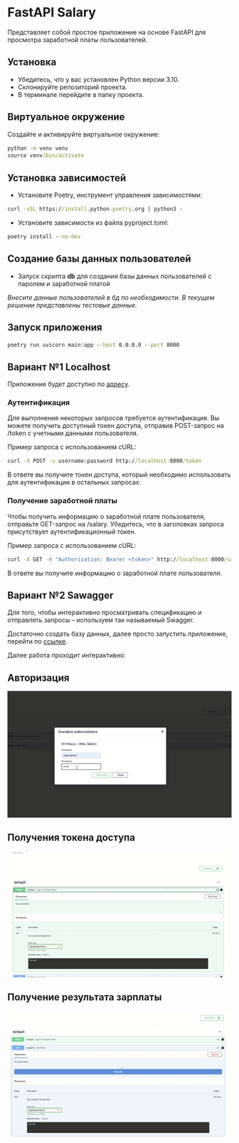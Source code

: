 # FastAPI Salary

 Представляет собой простое приложение на основе FastAPI для просмотра заработной платы пользователей.

## Установка

- Убедитесь, что у вас установлен Python версии 3.10.
- Склонируйте репозиторий проекта.
- В терминале перейдите в папку проекта.

## Виртуальное окружение

Создайте и активируйте виртуальное окружение:

```cmd
python -m venv venv
source venv/bin/activate
```

## Установка зависимостей

- Установите Poetry, инструмент управления зависимостями:

```cmd
curl -sSL https://install.python-poetry.org | python3 -
```

- Установите зависимости из файла pyproject.toml:

```cmd
poetry install --no-dev
```

## Создание базы данных пользователей

- Запуск скрипта **db** для создания базы данных пользователей с паролем и заработной платой

*Внесите данные пользователей в бд по необходимости.*
*В текущем решении представлены тестовые данные.*

## Запуск приложения

```cmd
poetry run uvicorn main:app --host 0.0.0.0 --port 8000
```

## Вариант №1 Localhost

Приложение будет доступно по [адресу](http://localhost:8000).

### Аутентификация

Для выполнения некоторых запросов требуется аутентификация. Вы можете получить доступный токен доступа, отправив POST-запрос на /token с учетными данными пользователя.

Пример запроса с использованием cURL:

```cmd
curl -X POST -u username:password http://localhost:8000/token
```

В ответе вы получите токен доступа, который необходимо использовать для аутентификации в остальных запросах.

### Получение заработной платы

Чтобы получить информацию о заработной плате пользователя, отправьте GET-запрос на /salary. Убедитесь, что в заголовках запроса присутствует аутентификационный токен.

Пример запроса с использованием cURL:

```cmd
curl -X GET -H "Authorization: Bearer <token>" http://localhost:8000/salary
```

В ответе вы получите информацию о заработной плате пользователя.

## Вариант №2 Sawagger

Для того, чтобы интерактивно просматривать спецификацию и отправлять запросы – используем так называемый Swagger.

Достаточно создать базу данных, далее
просто запустить приложение, перейти по [ссылке](http://127.0.0.1:8000/docs#/).

Далее работа проходит интерактивно:

## Авторизация

![](https://github.com/vlada-97/fastapi_salary/blob/main/gif/autorization.gif)

## Получения токена доступа

![](https://github.com/vlada-97/fastapi_salary/blob/main/gif/get_token.gif)

## Получение результата зарплаты

![](https://github.com/vlada-97/fastapi_salary/blob/main/gif/get_salary.gif)
